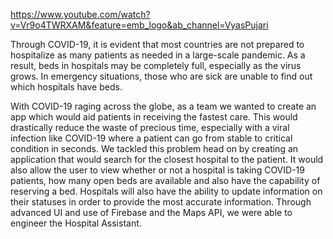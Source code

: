 https://www.youtube.com/watch?v=Vr9o4TWRXAM&feature=emb_logo&ab_channel=VyasPujari

Through COVID-19, it is evident that most countries are not prepared to hospitalize as many patients as needed in a large-scale pandemic. As a result, beds in hospitals may be completely full, especially as the virus grows. In emergency situations, those who are sick are unable to find out which hospitals have beds.

With COVID-19 raging across the globe, as a team we wanted to create an app which would aid patients in receiving the fastest care. This would drastically reduce the waste of precious time, especially with a viral infection like COVID-19 where a patient can go from stable to critical condition in seconds. We tackled this problem head on by creating an application that would search for the closest hospital to the patient. It would also allow the user to view whether or not a hospital is taking COVID-19 patients, how many open beds are available and also have the capability of reserving a bed. Hospitals will also have the ability to update information on their statuses in order to provide the most accurate information. Through advanced UI and use of Firebase and the Maps API, we were able to engineer the Hospital Assistant.
